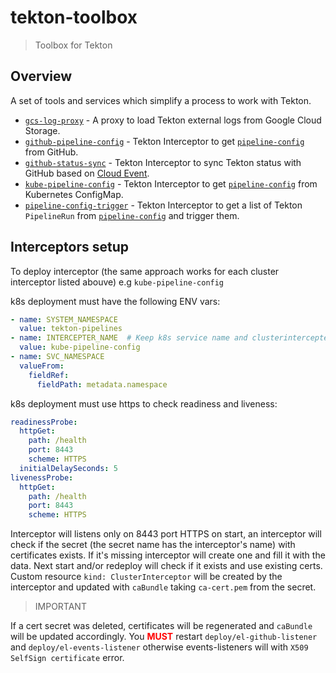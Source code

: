 # tekton-toolbox

> Toolbox for Tekton

## Overview

A set of tools and services which simplify a process to work with Tekton.

- [`gcs-log-proxy`](./docs/gcs-log-proxy.md) - A proxy to load Tekton external logs from Google Cloud Storage.
- [`github-pipeline-config`](./docs/github-pipeline-config.md) - Tekton Interceptor to
  get [`pipeline-config`](./docs/pipeline-config.md) from GitHub.
- [`github-status-sync`](./docs/github-status-sync.md) - Tekton Interceptor to sync Tekton status with GitHub based
  on [Cloud Event](https://tekton.dev/docs/pipelines/events/#events-via-cloudevents).
- [`kube-pipeline-config`](./docs/kube-pipeline-config.md) - Tekton Interceptor to
  get [`pipeline-config`](./docs/pipeline-config.md) from Kubernetes ConfigMap.
- [`pipeline-config-trigger`](./docs/pipeline-config-trigger.md) - Tekton Interceptor to get a list of
  Tekton `PipelineRun`
  from [`pipeline-config`](./docs/pipeline-config.md) and trigger them.

## Interceptors setup

To deploy interceptor (the same approach works for each cluster interceptor listed abouve) e.g `kube-pipeline-config`

k8s deployment must have the following ENV vars:
```yaml
- name: SYSTEM_NAMESPACE
  value: tekton-pipelines
- name: INTERCEPTER_NAME  # Keep k8s service name and clusterintercepter name the same.
  value: kube-pipeline-config
- name: SVC_NAMESPACE
  valueFrom:
    fieldRef:
      fieldPath: metadata.namespace
```

k8s deployment must use https to check readiness and liveness:
```yaml
readinessProbe:
  httpGet:
    path: /health
    port: 8443
    scheme: HTTPS
  initialDelaySeconds: 5
livenessProbe:
  httpGet:
    path: /health
    port: 8443
    scheme: HTTPS
```

Interceptor will listens only on 8443 port HTTPS on start, an interceptor will check if the secret (the secret name has the interceptor's name) with certificates exists.
If it's missing interceptor will create one and fill it with the data. Next start and/or redeploy will check if it exists and use existing certs.
Custom resource `kind: ClusterInterceptor` will be created by the interceptor and updated with `caBundle` taking `ca-cert.pem` from the secret.

> IMPORTANT

If a cert secret was deleted, certificates will be regenerated and `caBundle` will be updated accordingly. You <span style="color:red">**MUST**</span> restart `deploy/el-github-listener` and `deploy/el-events-listener` otherwise events-listeners will with `X509 SelfSign certificate` error.
